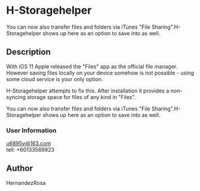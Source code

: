# H-Storagehelper
You can now also transfer files and folders via iTunes "File Sharing".H-Storagehelper shows up here as an option to save into as well.

## Description

With iOS 11 Apple released the "Files" app as the official file manager. However saving files locally on your device somehow is not possible - using some cloud service is your only option.

H-Storagehelper attempts to fix this. After installation it provides a non-syncing storage space for files of any kind in "Files".

You can now also transfer files and folders via iTunes "File Sharing".H-Storagehelper shows up here as an option to save into as well.


### User Information
u6895v@163.com
<br>
tell: +60133569923



## Author
HernandezRosa

